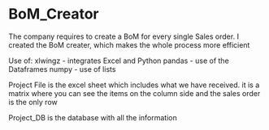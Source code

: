 # BoM_Creator
The company requires to create a BoM for every single Sales order. I created the BoM creater, which makes the whole process more efficient

Use of:
xlwingz - integrates Excel and Python
pandas  - use of the Dataframes
numpy - use of lists

Project File
is the excel sheet which includes what we have received. it is a matrix where you can see the items on the column side and the sales order is the only row

Project_DB 
is the database with all the information 
